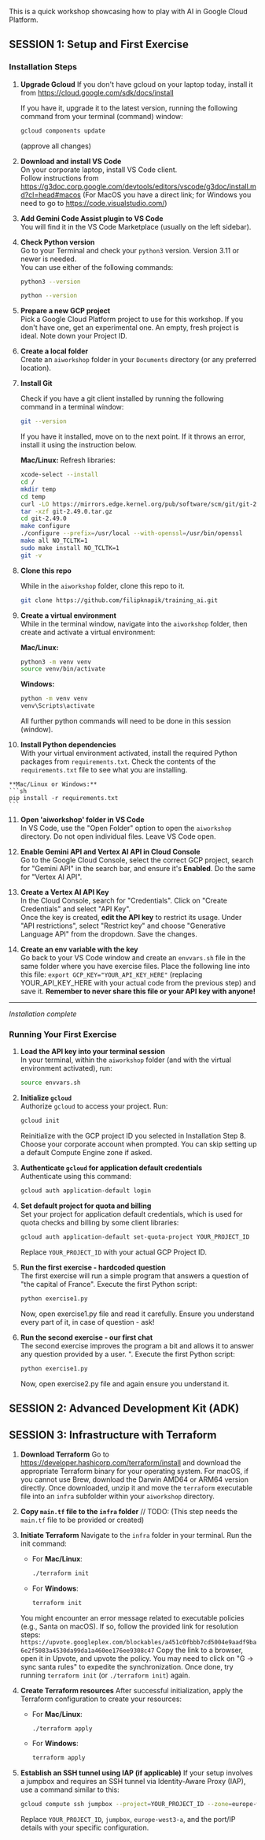 This is a quick workshop showcasing how to play with AI in Google Cloud Platform.

## SESSION 1: Setup and First Exercise

### Installation Steps

1.  **Upgrade Gcloud** 
    If you don't have gcloud on your laptop today, install it from https://cloud.google.com/sdk/docs/install

    If you have it, upgrade it to the latest version, running the following command from your terminal (command) window:
    ```sh
    gcloud components update
    ```
    (approve all changes)

2.  **Download and install VS Code**  
    On your corporate laptop, install VS Code client.  
    Follow instructions from https://g3doc.corp.google.com/devtools/editors/vscode/g3doc/install.md?cl=head#macos
    (For MacOS you have a direct link; for Windows you need to go to https://code.visualstudio.com/)

3.  **Add Gemini Code Assist plugin to VS Code**  
    You will find it in the VS Code Marketplace (usually on the left sidebar).  

4.  **Check Python version**  
    Go to your Terminal and check your `python3` version. Version 3.11 or newer is needed.  
    You can use either of the following commands:  
    ```sh
    python3 --version
    ```
    ```sh
    python --version
    ```

5.  **Prepare a new GCP project**  
    Pick a Google Cloud Platform project to use for this workshop. If you don't have one, get an experimental one. An empty, fresh project is ideal. Note down your Project ID.

6.  **Create a local folder**  
    Create an `aiworkshop` folder in your `Documents` directory (or any preferred location).  

7. **Install Git**
    
    Check if you have a git client installed by running the following command in a terminal window:
    ```sh
    git --version
    ```

    If you have it installed, move on to the next point. If it throws an error, install it using the instruction below.

    **Mac/Linux:**
    Refresh libraries:
    ```sh
    xcode-select --install
    cd /
    mkdir temp
    cd temp
    curl -LO https://mirrors.edge.kernel.org/pub/software/scm/git/git-2.49.0.tar.gz
    tar -xzf git-2.49.0.tar.gz
    cd git-2.49.0
    make configure
    ./configure --prefix=/usr/local --with-openssl=/usr/bin/openssl 
    make all NO_TCLTK=1
    sudo make install NO_TCLTK=1
    git -v
    ```

8. **Clone this repo**
    
    While in the `aiworkshop` folder, clone this repo to it. 
    ```sh
    git clone https://github.com/filipknapik/training_ai.git
    ```  

9.  **Create a virtual environment**  
    While in the terminal window, navigate into the `aiworkshop` folder, then create and activate a virtual environment:  

    **Mac/Linux:**  
    ```sh
    python3 -m venv venv
    source venv/bin/activate
    ```

    **Windows:**  
    ```sh
    python -m venv venv
    venv\Scripts\activate
    ```
    All further python commands will need to be done in this session (window).

10.  **Install Python dependencies**  
    With your virtual environment activated, install the required Python packages from `requirements.txt`. Check the contents of the `requirements.txt` file to see what you are installing. 

    **Mac/Linux or Windows:**  
    ```sh
    pip install -r requirements.txt
    ```

11.  **Open 'aiworkshop' folder in VS Code**  
    In VS Code, use the "Open Folder" option to open the `aiworkshop` directory. Do not open individual files. Leave VS Code open.
  
12.  **Enable Gemini API and Vertex AI API in Cloud Console**  
    Go to the Google Cloud Console, select the correct GCP project, search for "Gemini API" in the search bar, and ensure it's **Enabled**. Do the same for "Vertex AI API".

13. **Create a Vertex AI API Key**  
    In the Cloud Console, search for "Credentials". Click on "Create Credentials" and select "API Key".  
    Once the key is created, **edit the API key** to restrict its usage. Under "API restrictions", select "Restrict key" and choose "Generative Language API" from the dropdown. Save the changes.  

14. **Create an env variable with the key**  
    Go back to your VS Code window and create an `envvars.sh` file in the same folder where you have exercise files. Place the following line into this file:
    `export GCP_KEY="YOUR_API_KEY_HERE"`
    (replacing YOUR_API_KEY_HERE with your actual code from the previous step) and save it.
    **Remember to never share this file or your API key with anyone!**

---
*Installation complete*

### Running Your First Exercise

1.  **Load the API key into your terminal session**  
    In your terminal, within the `aiworkshop` folder (and with the virtual environment activated), run:  
    ```sh
    source envvars.sh
    ```

2.  **Initialize `gcloud`**  
    Authorize `gcloud` to access your project. Run:  
    ```sh
    gcloud init
    ```
    Reinitialize with the GCP project ID you selected in Installation Step 8. Choose your corporate account when prompted. You can skip setting up a default Compute Engine zone if asked.

3.  **Authenticate `gcloud` for application default credentials**  
    Authenticate using this command:  
    ```sh
    gcloud auth application-default login
    ```

4.  **Set default project for quota and billing**  
    Set your project for application default credentials, which is used for quota checks and billing by some client libraries:  
    ```sh
    gcloud auth application-default set-quota-project YOUR_PROJECT_ID
    ```
    Replace `YOUR_PROJECT_ID` with your actual GCP Project ID.  

5.  **Run the first exercise - hardcoded question**  
    The first exercise will run a simple program that answers a question of "the capital of France".
    Execute the first Python script:  
    ```sh
    python exercise1.py
    ```

    Now, open exercise1.py file and read it carefully. Ensure you understand every part of it, in case of question - ask!

6.  **Run the second exercise - our first chat**  
    The second exercise improves the program a bit and allows it to answer any question provided by a user. ".
    Execute the first Python script:  
    ```sh
    python exercise1.py
    ```

    Now, open exercise2.py file and again ensure you understand it.

## SESSION 2: Advanced Development Kit (ADK)  


## SESSION 3: Infrastructure with Terraform

1.  **Download Terraform**
    Go to https://developer.hashicorp.com/terraform/install and download the appropriate Terraform binary for your operating system.
    For macOS, if you cannot use Brew, download the Darwin AMD64 or ARM64 version directly.
    Once downloaded, unzip it and move the `terraform` executable file into an `infra` subfolder within your `aiworkshop` directory.

2.  **Copy `main.tf` file to the `infra` folder**
    // TODO: (This step needs the `main.tf` file to be provided or created)

3.  **Initiate Terraform**
    Navigate to the `infra` folder in your terminal.
    Run the init command:
    -   For **Mac/Linux**:
        ```sh
        ./terraform init
        ```
    -   For **Windows**:
        ```sh
        terraform init
        ```
    You might encounter an error message related to executable policies (e.g., Santa on macOS). If so, follow the provided link for resolution steps:
    `https://upvote.googleplex.com/blockables/a451c0fbbb7cd5004e9aadf9ba6e2f5083a4530da99da1a460ee176ee9308c47`
    Copy the link to a browser, open it in Upvote, and upvote the policy. You may need to click on "G -> sync santa rules" to expedite the synchronization.
    Once done, try running `terraform init` (or `./terraform init`) again.

4.  **Create Terraform resources**
    After successful initialization, apply the Terraform configuration to create your resources:
    -   For **Mac/Linux**:
        ```sh
        ./terraform apply
        ```
    -   For **Windows**:
        ```sh
        terraform apply
        ```

5.  **Establish an SSH tunnel using IAP (if applicable)**
    If your setup involves a jumpbox and requires an SSH tunnel via Identity-Aware Proxy (IAP), use a command similar to this:
    ```sh
    gcloud compute ssh jumpbox --project=YOUR_PROJECT_ID --zone=europe-west3-a -- -L 5433:10.0.2.3:5432
    ```
    Replace `YOUR_PROJECT_ID`, `jumpbox`, `europe-west3-a`, and the port/IP details with your specific configuration.

